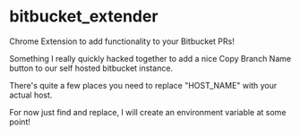 # bitbucket_extender
Chrome Extension to add functionality to your Bitbucket PRs!

Something I really quickly hacked together to add a nice Copy Branch Name button to our self hosted bitbucket instance.

There's quite a few places you need to replace "HOST_NAME" with your actual host.

For now just find and replace, I will create an environment variable at some point!
